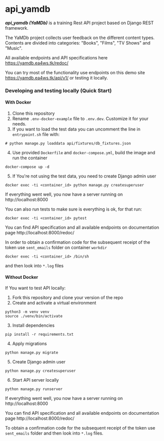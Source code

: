 # api_yamdb
***api_yamdb (YaMDb)*** is a training Rest API project based on Django REST framework.

The YaMDb project collects user feedback on the different content types. Contents are divided into categories: "Books", "Films", "TV Shows" and "Music".

All available endpoints and API specifications here https://yamdb.ea4ws.tk/redoc/

You can try most of the functionality use endpoints on this demo site https://yamdb.ea4ws.tk/api/v1/ or testing it locally.

### Developing and testing locally (Quick Start)

#### With Docker
  
  1. Clone this repository
  2. Rename `.env-docker-example` file to `.env.dev`. Customize it for your needs.
  3. If you want to load the test data you can uncomment the line in `entrypoint.sh` file with:
  ```
  # python manage.py loaddata api/fixtures/db_fixtures.json
  ``` 
  
  4. Use provided `Dockerfile` and `docker-compose.yml`, build the image and run the container
  ```
  docker-compose up -d
  ```
  5. If You're not using the test data, you need to create Django admin user
  
  ```
  docker exec -ti <container_id> python manage.py createsuperuser
  ```
  If everything went well, you now have a server running on http://localhost:8000

  You can also run tests to make sure is everything is ok, for that run:
  ```
  docker exec -ti <container_id> pytest
  ```
  
  You can find API specification and all available endpoints on documentation page http://localhost:8000/redoc/
  
  In order to obtain a confirmation code for the subsequent receipt of the token use `sent_emails` folder on container `workdir`
  ```
  docker exec -ti <container_id> /bin/sh
  ```
  and then look into ``*.log`` files

#### Without Docker

If You want to test API locally:
  1. Fork this repository and clone your version of the repo
  2. Create and activate a virtual environment
  ```
python3 -m venv venv
source ./venv/bin/activate
  ```
  3. Install dependencies
  ```
pip install -r requirements.txt
```
  4. Apply migrations
  ```
python manage.py migrate
```
  5. Create Django admin user
 ```
 python manage.py createsuperuser
 ```
  6. Start API server locally
```
python manage.py runserver
```
If everything went well, you now have a server running on http://localhost:8000

You can find API specification and all available endpoints on documentation page http://localhost:8000/redoc/

To obtain a confirmation code for the subsequent receipt of the token use `sent_emails` folder and then look into ``*.log`` files.
